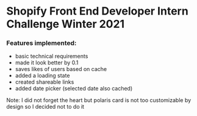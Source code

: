 # Shopify Front End Developer Intern Challenge Winter 2021

### Features implemented:
- basic technical requirements 
- made it look better by 0.1
- saves likes of users based on cache 
- added a loading state 
- created shareable links 
- added date picker (selected date also cached)

Note: I did not forget the heart but polaris card is not too customizable by design so I decided not to do it 
